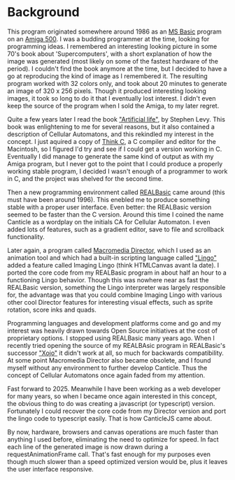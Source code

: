 # Background

This program originated somewhere around 1986 as an [MS Basic](https://wikipedia.org/wiki/Amiga_Basic) program on an [Amiga 500](https://wikipedia.org/wiki/Amiga). I was a budding programmer at the time, looking for programming ideas. I remembered an interesting looking picture in some 70's book about 'Supercomputers', with a short explanation of how the image was generated (most likely on some of the fastest hardware of the period). I couldn't find the book anymore at the time, but I decided to have a go at reproducing the kind of image as I remembered it. The resulting program worked with 32 colors only, and took about 20 minutes to generate an image of 320 x 256 pixels. Though it produced interesting looking images, it took so long to do it that I eventually lost interest. I didn't even keep the source of the program when I sold the Amiga, to my later regret.

Quite a few years later I read the book ["Artificial life"](https://www.stevenlevy.com/artificial-life), by Stephen Levy. This book was enlightening to me for several reasons, but it also contained a description of Cellular Automatons, and this rekindled my interest in the concept. I just aquired a copy of [Think C](https://wikipedia.org/wiki/THINK_C), a C compiler and editor for the Macintosh, so I figured I'd try and see if I could get a version working in C.
Eventually I did manage to generate the same kind of output as with my Amiga program, but I never got to the point that I could produce a properly working stable program, I decided I wasn't enough of a programmer to work in C, and the project was shelved for the second time.

Then a new programming environment called [REALBasic](https://wikipedia.org/wiki/REALbasic) came around (this must have been around 1996). This enebled me to produce something stable with a proper user interface. Even better: the REALBasic version seemed to be faster than the C version. Around this time I coined the name Canticle as a wordplay on the initials CA for Cellular Automaton. I even added lots of features, such as a gradient editor, save to file and scrollback functionality.

Later again, a program called [Macromedia Director](https://wikipedia.org/wiki/Adobe_Director), which I used as an animation tool and which had a built-in scripting language called ["Lingo"](https://wikipedia.org/wiki/Lingo_(programming_language)) added a feature called Imaging Lingo (think HTMLCanvas avant la date). I ported the core code from my REALBasic program in about half an hour to a functioning Lingo behavior. Though this was nowhere near as fast the REALBasic version, something the Lingo interpreter was largely responsible for, the advantage was that you could combine Imaging Lingo with various other cool Director features for interesting visual effects, such as sprite rotation, score inks and quads.

Programming languages and development platforms come and go and my interest was heavily drawn towards Open Source initiatives at the cost of proprietary options. I stopped using REALBasic many years ago. When I recently tried opening the source of my REALBAsic program in REALBasic's successor ["Xojo"](https://xojo.com) it didn't work at all, so much for backwards compatibility. At some point Macromedia Director also became obsolete, and I found myself without any environment to further develop Canticle. Thus the concept of Cellular Automatons once again faded from my attention. 

Fast forward to 2025. Meanwhile I have been working as a web developer for many years, so when I became once again interested in this concept, the obvious thing to do was creating a javascript (or typescript) version. Fortunately I could recover the core code from my Director version and port the lingo code to typescript easily. That is how CanticleJS came about.

By now, hardware, browsers and canvas operations are much faster than anything I used before, eliminating the need to optimize for speed. In fact each line of the generated image is now drawn during a requestAnimationFrame call. That's fast enough for my purposes even though much slower than a speed optimized version would be, plus it leaves the user interface responsive.